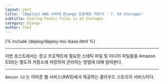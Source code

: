 ```yaml
---
layout: post
title: '[Deploy] AWS 서버에 Django 프로젝트 띄우기 - 7. S3 Storages'
subtitle: Storing Static Files in S3 Storages
category: Django
author: Che1
---
```


{% include /deploy/deploy-toc-base.html %}

- - -

이번 포스트에서는 장고 프로젝트에 필요한 스태틱 파일 및 미디어 파일들을 Amazon S3라는 별도의 저장소에 저장하여 관리하는 방법에 대해 알아본다.

- - -

`Amazon S3` 는 아마존 웹 서비스(AWS)에서 제공하는 클라우드 스토리지 서비스이다.

